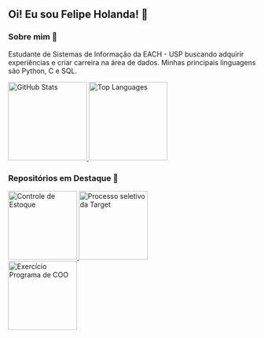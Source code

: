 ## Oi! Eu sou Felipe Holanda! 🚀

### Sobre mim 💬

Estudante de Sistemas de Informação da EACH - USP buscando adquirir experiências e criar carreira na área de dados.
Minhas principais linguagens são Python, C e SQL.

<div>
  <a href="https://github.com/felmdx">
    <img height ="160" alt="GitHub Stats" src="https://github-readme-stats.vercel.app/api?username=felmdx&count_private=true&show_icons=true&theme=tokyonight"/>
    <img height ="160" alt="Top Languages" src="https://github-readme-stats.vercel.app/api/top-langs/?username=felmdx&layout=compact&theme=tokyonight&hide=starlark,html" />
  </a>
</div>

### Repositórios em Destaque 💬

<div>
<a href="https://github.com/felmdx/Controle_de_Estoque">
  <img  alt="Controle de Estoque" height="140" src="https://github-readme-stats.vercel.app/api/pin/?username=felmdx&repo=Controle_de_Estoque&theme=tokyonight" />
</a>
<a href="https://github.com/felmdx/Target_Process">
  <img  alt="Processo seletivo da Target" height="140" src="https://github-readme-stats.vercel.app/api/pin/?username=felmdx&repo=Target_Process&theme=tokyonight" />
</a>
</div>
<div>
<a href="https://github.com/felmdx/ep_coo](https://github.com/felmdx/ivoryit-testeestagio">
  <img  alt="Exercício Programa de COO" height="140" src="https://github-readme-stats.vercel.app/api/pin/?username=felmdx&repo=ivoryit-testeestagio&theme=tokyonight" />
</a>
 </div>
